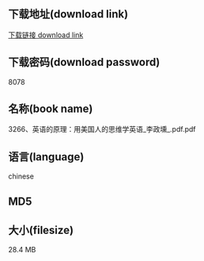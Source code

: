 ## 下载地址(download link)
[下载链接 download link](https://tutu365.netlify.app/?s=3266%E3%80%81%E8%8B%B1%E8%AF%AD%E7%9A%84%E5%8E%9F%E7%90%86%EF%BC%9A%E7%94%A8%E7%BE%8E%E5%9B%BD%E4%BA%BA%E7%9A%84%E6%80%9D%E7%BB%B4%E5%AD%A6%E8%8B%B1%E8%AF%AD_%E6%9D%8E%E6%94%BF%E5%A3%8E_.pdf)

## 下载密码(download password)
8078

## 名称(book name)
3266、英语的原理：用美国人的思维学英语_李政壎_.pdf.pdf

## 语言(language)
chinese

## MD5


## 大小(filesize)
28.4 MB
